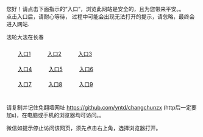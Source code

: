 您好！请点击下面指示的“入口”，浏览此网站是安全的，且为您带来平安。。 <br/>
点击入口后，请耐心等待， 过程中可能会出现无法打开的提示，请忽略，最终会进入网站. </br>

法轮大法在长春<br/>
<div style="padding:10px"><a style="margin:20px" target="_blank" href="https://d1dc2f3a93zjz5.cloudfront.net/2Qpsp?xrnlx" id="ccLink1" rel="nofollow">入口1</a> <a target="_blank" style="margin:20px" href="https://d11k2aqxpyd7n8.cloudfront.net/2Qpsp?kkwzdal" id="ccLink2" rel="nofollow">入口2</a> <a style="margin:20px" target="_blank" href="https://d2e2x8mita4yu1.cloudfront.net/2Qpsp?ulckk" id="ccLink3" rel="nofollow">入口3</a></div>

<div style="padding:10px" ><a style="margin:20px" target="_blank" href="https://d1dc2f3a93zjz5.cloudfront.net/2Qpsp?xrnlx" id="ccLink4" rel="nofollow">入口4</a> <a style="margin:20px" href="https://d11k2aqxpyd7n8.cloudfront.net/2Qpsp?kkwzdal" target="_blank" id="ccLink5" rel="nofollow">入口5</a> <a style="margin:20px" href="https://d2e2x8mita4yu1.cloudfront.net/2Qpsp?ulckk" target="_blank" id="ccLink6" rel="nofollow">入口6</a></div>

<div style="padding:10px"><a style="margin:20px" target="_blank" href="https://d1dc2f3a93zjz5.cloudfront.net/2Qpsp?xrnlx" id="ccLink7" rel="nofollow">入口7</a> <a style="margin:20px" href="https://d11k2aqxpyd7n8.cloudfront.net/2Qpsp?kkwzdal" target="_blank" id="ccLink8" rel="nofollow">入口8</a> <a style="margin:20px" target="_blank" href="https://d2e2x8mita4yu1.cloudfront.net/2Qpsp?ulckk" id="ccLink9" rel="nofollow">入口9</a></div>

<br/>



请复制并记住免翻墙网址 https://github.com/yntd/changchunzx (http后一定要加s)，在电脑或手机的浏览器均可访问。。<br/>

微信如提示停止访问该网页，须先点击右上角，选择浏览器打开。

